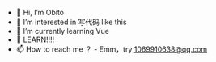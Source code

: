 - 👋 Hi, I’m Obito
- 👀 I’m interested in 写代码 like this
- 🌱 I’m currently learning Vue
- 💞️ LEARN!!!!
- 📫 How to reach me ？ - Emm，try 1069910638@qq.com


